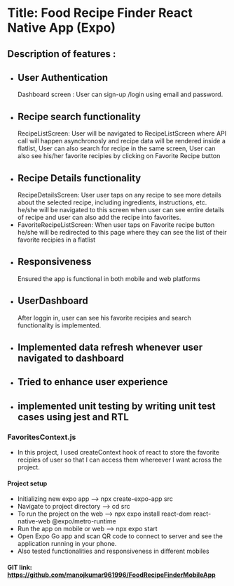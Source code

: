 # Title: Food Recipe Finder React Native App (Expo)

## Description of features :

- ## User Authentication
  Dashboard screen : User can sign-up /login using email and password.
- ## Recipe search functionality
  RecipeListScreen: User will be navigated to RecipeListScreen where API call will happen asynchronosly and recipe data will be rendered inside a flatlist, User can also search for recipe in the same screen, User can also see his/her favorite recipies by clicking on Favorite Recipe button
- ## Recipe Details functionality
  RecipeDetailsScreen: User user taps on any recipe to see more details about the selected recipe, including ingredients, instructions, etc. he/she will be navigated to this screen when user can see entire details of recipe and user can also add the recipe into favorites.
- FavoriteRecipeListScreen: When user taps on Favorite recipe button he/she will be redirected to this page where they can see the list of their favorite recipies in a flatlist
- ## Responsiveness
  Ensured the app is functional in both mobile and web platforms
- ## UserDashboard
  After loggin in, user can see his favorite recipies and search functionality is implemented.
- ## Implemented data refresh whenever user navigated to dashboard
- ## Tried to enhance user experience
- ## implemented unit testing by writing unit test cases using jest and RTL

### FavoritesContext.js

- In this project, I used createContext hook of react to store the favorite recipies of user so that I can access them whereever I want across the project.

#### Project setup

- Initializing new expo app --> npx create-expo-app src
- Navigate to project directory --> cd src
- To run the project on the web --> npx expo install react-dom react-native-web @expo/metro-runtime
- Run the app on mobile or web --> npx expo start
- Open Expo Go app and scan QR code to connect to server and see the application running in your phone.
- Also tested functionalities and responsiveness in different mobiles

#### GIT link: https://github.com/manojkumar961996/FoodRecipeFinderMobileApp
